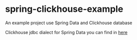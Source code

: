# spring-clickhouse-example

An example project use Spring Data and Clickhouse database

Clickhouse jdbc dialect for Spring Data you can find in [here](https://github.com/pelenthium/clickhouse-dialect-spring-boot-starter)
